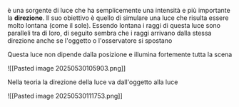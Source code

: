 è una sorgente di luce che ha semplicemente una intensità e più importante la **direzione**. Il suo obiettivo è quello di simulare una luce che risulta essere molto lontana (come il sole). Essendo lontana i raggi di questa luce sono paralleli tra di loro, di seguito sembra che i raggi arrivano dalla stessa direzione anche se l'oggetto o l'osservatore si spostano

Questa luce non dipende dalla posizione e illumina fortemente tutta la scena

![[Pasted image 20250530105903.png]]

Nella teoria la direzione della luce va dall'oggetto alla luce

![[Pasted image 20250530111753.png]]
